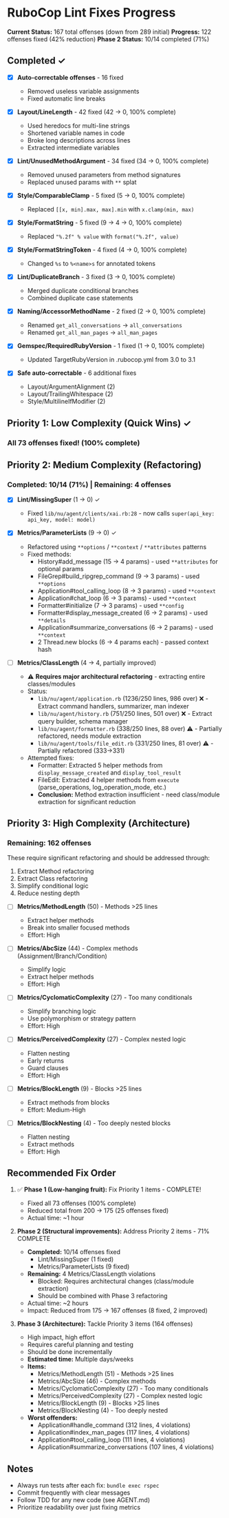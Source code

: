 # RuboCop Lint Fixes Progress

**Current Status:** 167 total offenses (down from 289 initial)
**Progress:** 122 offenses fixed (42% reduction)
**Phase 2 Status:** 10/14 completed (71%)

## Completed ✓

- [x] **Auto-correctable offenses** - 16 fixed
  - Removed useless variable assignments
  - Fixed automatic line breaks

- [x] **Layout/LineLength** - 42 fixed (42 → 0, 100% complete)
  - Used heredocs for multi-line strings
  - Shortened variable names in code
  - Broke long descriptions across lines
  - Extracted intermediate variables

- [x] **Lint/UnusedMethodArgument** - 34 fixed (34 → 0, 100% complete)
  - Removed unused parameters from method signatures
  - Replaced unused params with `**` splat

- [x] **Style/ComparableClamp** - 5 fixed (5 → 0, 100% complete)
  - Replaced `[[x, min].max, max].min` with `x.clamp(min, max)`

- [x] **Style/FormatString** - 5 fixed (9 → 4 → 0, 100% complete)
  - Replaced `"%.2f" % value` with `format("%.2f", value)`

- [x] **Style/FormatStringToken** - 4 fixed (4 → 0, 100% complete)
  - Changed `%s` to `%<name>s` for annotated tokens

- [x] **Lint/DuplicateBranch** - 3 fixed (3 → 0, 100% complete)
  - Merged duplicate conditional branches
  - Combined duplicate case statements

- [x] **Naming/AccessorMethodName** - 2 fixed (2 → 0, 100% complete)
  - Renamed `get_all_conversations` → `all_conversations`
  - Renamed `get_all_man_pages` → `all_man_pages`

- [x] **Gemspec/RequiredRubyVersion** - 1 fixed (1 → 0, 100% complete)
  - Updated TargetRubyVersion in .rubocop.yml from 3.0 to 3.1

- [x] **Safe auto-correctable** - 6 additional fixes
  - Layout/ArgumentAlignment (2)
  - Layout/TrailingWhitespace (2)
  - Style/MultilineIfModifier (2)

## Priority 1: Low Complexity (Quick Wins) ✓

### All 73 offenses fixed! (100% complete)

## Priority 2: Medium Complexity (Refactoring)

### Completed: 10/14 (71%)  |  Remaining: 4 offenses

- [x] **Lint/MissingSuper** (1 → 0) ✓
  - Fixed `lib/nu/agent/clients/xai.rb:28` - now calls `super(api_key: api_key, model: model)`

- [x] **Metrics/ParameterLists** (9 → 0) ✓
  - Refactored using `**options` / `**context` / `**attributes` patterns
  - Fixed methods:
    - History#add_message (15 → 4 params) - used `**attributes` for optional params
    - FileGrep#build_ripgrep_command (9 → 3 params) - used `**options`
    - Application#tool_calling_loop (8 → 3 params) - used `**context`
    - Application#chat_loop (6 → 3 params) - used `**context`
    - Formatter#initialize (7 → 3 params) - used `**config`
    - Formatter#display_message_created (6 → 2 params) - used `**details`
    - Application#summarize_conversations (6 → 2 params) - used `**context`
    - 2 Thread.new blocks (6 → 4 params each) - passed context hash

- [ ] **Metrics/ClassLength** (4 → 4, partially improved)
  - ⚠️ **Requires major architectural refactoring** - extracting entire classes/modules
  - Status:
    - `lib/nu/agent/application.rb` (1236/250 lines, 986 over) ❌ - Extract command handlers, summarizer, man indexer
    - `lib/nu/agent/history.rb` (751/250 lines, 501 over) ❌ - Extract query builder, schema manager
    - `lib/nu/agent/formatter.rb` (338/250 lines, 88 over) ⚠️ - Partially refactored, needs module extraction
    - `lib/nu/agent/tools/file_edit.rb` (331/250 lines, 81 over) ⚠️ - Partially refactored (333→331)
  - Attempted fixes:
    - Formatter: Extracted 5 helper methods from `display_message_created` and `display_tool_result`
    - FileEdit: Extracted 4 helper methods from `execute` (parse_operations, log_operation_mode, etc.)
    - **Conclusion:** Method extraction insufficient - need class/module extraction for significant reduction

## Priority 3: High Complexity (Architecture)

### Remaining: 162 offenses

These require significant refactoring and should be addressed through:
1. Extract Method refactoring
2. Extract Class refactoring
3. Simplify conditional logic
4. Reduce nesting depth

- [ ] **Metrics/MethodLength** (50) - Methods >25 lines
  - Extract helper methods
  - Break into smaller focused methods
  - Effort: High

- [ ] **Metrics/AbcSize** (44) - Complex methods (Assignment/Branch/Condition)
  - Simplify logic
  - Extract helper methods
  - Effort: High

- [ ] **Metrics/CyclomaticComplexity** (27) - Too many conditionals
  - Simplify branching logic
  - Use polymorphism or strategy pattern
  - Effort: High

- [ ] **Metrics/PerceivedComplexity** (27) - Complex nested logic
  - Flatten nesting
  - Early returns
  - Guard clauses
  - Effort: High

- [ ] **Metrics/BlockLength** (9) - Blocks >25 lines
  - Extract methods from blocks
  - Effort: Medium-High

- [ ] **Metrics/BlockNesting** (4) - Too deeply nested blocks
  - Flatten nesting
  - Extract methods
  - Effort: High

## Recommended Fix Order

1. ✅ **Phase 1 (Low-hanging fruit):** Fix Priority 1 items - COMPLETE!
   - Fixed all 73 offenses (100% complete)
   - Reduced total from 200 → 175 (25 offenses fixed)
   - Actual time: ~1 hour

2. **Phase 2 (Structural improvements):** Address Priority 2 items - 71% COMPLETE
   - **Completed:** 10/14 offenses fixed
     - Lint/MissingSuper (1 fixed)
     - Metrics/ParameterLists (9 fixed)
   - **Remaining:** 4 Metrics/ClassLength violations
     - Blocked: Requires architectural changes (class/module extraction)
     - Should be combined with Phase 3 refactoring
   - Actual time: ~2 hours
   - Impact: Reduced from 175 → 167 offenses (8 fixed, 2 improved)

3. **Phase 3 (Architecture):** Tackle Priority 3 items (164 offenses)
   - High impact, high effort
   - Requires careful planning and testing
   - Should be done incrementally
   - **Estimated time:** Multiple days/weeks
   - **Items:**
     - Metrics/MethodLength (51) - Methods >25 lines
     - Metrics/AbcSize (46) - Complex methods
     - Metrics/CyclomaticComplexity (27) - Too many conditionals
     - Metrics/PerceivedComplexity (27) - Complex nested logic
     - Metrics/BlockLength (9) - Blocks >25 lines
     - Metrics/BlockNesting (4) - Too deeply nested
   - **Worst offenders:**
     - Application#handle_command (312 lines, 4 violations)
     - Application#index_man_pages (117 lines, 4 violations)
     - Application#tool_calling_loop (111 lines, 4 violations)
     - Application#summarize_conversations (107 lines, 4 violations)

## Notes

- Always run tests after each fix: `bundle exec rspec`
- Commit frequently with clear messages
- Follow TDD for any new code (see AGENT.md)
- Prioritize readability over just fixing metrics
